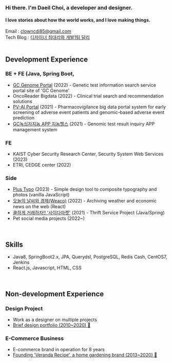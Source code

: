 ### Hi there. I'm Daeil Choi, a developer and designer.
#### I love stories about how the world works, and I love making things.
Email : clowncdi85@gmail.com<br />
Tech Blog : [디자이너 최대리와 개발1팀 달리](https://petaverse.pe.kr/)
<br /><br />

## Development Experience

### BE + FE (Java, Spring Boot, 
- [GC Genome Portal](https://portal.gcgenome.co.kr/) (2022) - Genetic test information search service portal site of 'GC Genome'
- OncoReader Bigdata (2022) - Clinical trial search and recommendation solutions
- [PV-AI Portal](https://www.io-ai.org/) (2021) - Pharmacovigilance big data portal system for early screening of adverse event patients and genomic-based adverse event prediction
- [GC녹십자지놈 APP 지놈헬스](https://health.gcgenome.com/) (2021) - Genomic test result inquiry APP management system

### FE
- KAIST Cyber Security Research Center, Security System Web Services (2023)
- ETRI, CEDGE center (2022)

### Side
- [Plus Typo](https://typo.co.kr) (2023) - Simple design tool to composite typography and photos (vanilla JavaScript)
- [오늘의 날씨와 경제(Weaco)](https://weaco.co.kr) (2022) - Archiving weather and economic news on the web (React)
- [쿨하게 거래하자!! '사이다마켓'](https://cake-ursinia-17b.notion.site/1939c08a7a3549febf2bfeecdcd194ad) (2021) - Thrift Service Project (Java/Spring)
- Pet social media projects (2022~)

<br />

## Skills
- Java8, SpringBoot2.x, JPA, Querydsl, PostgreSQL, Redis Cash, CentOS7, Jenkins
- React.js, Javascript, HTML, CSS

<br />

## Non-development Experience

### Design Project
- Work as a designer on multiple projects
- [Brief design portfolio (2010~2020) 🔗](https://www.notion.so/249e0e8de2a84a379ce215ac153f4707)

### E-Commerce Business
- E-commerce brand in operation for 8 years
- [Founding 'Veranda Recipe', a home gardening brand (2013~2020) 🔗](https://www.notion.so/e-commerce-2013-2020-47e0b8e72a4140438a4cb88c7a1f95c5)

